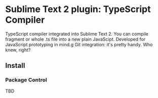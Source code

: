 # Sublime Text 2 plugin: TypeScript Compiler

TypeScript compiler integrated into Sublime Text 2. You can compile fragment or whole .ts file into a new plain JavaScipt. Developed for JavaScript prototyping in mind.g
Git integration: it's pretty handy. Who knew, right?

## Install

### Package Control

TBD